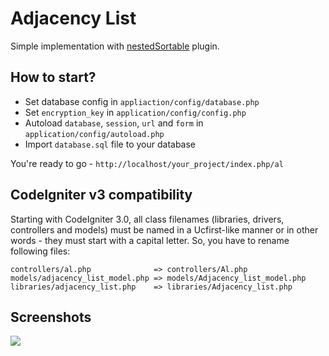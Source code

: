 Adjacency List
==============

Simple implementation with [nestedSortable](http://mjsarfatti.com/sandbox/nestedSortable/) plugin.

How to start?
-------------

- Set database config in ``appliaction/config/database.php``
- Set ``encryption_key`` in ``application/config/config.php``
- Autoload ``database``, ``session``, ``url`` and ``form`` in ``application/config/autoload.php``
- Import ``database.sql`` file to your database

You're ready to go - ``http://localhost/your_project/index.php/al``

CodeIgniter v3 compatibility
----------------------------

Starting with CodeIgniter 3.0, all class filenames (libraries, drivers, controllers and models) must be named in a Ucfirst-like manner or in other words - they must start with a capital letter. So, you have to rename following files:

    controllers/al.php              => controllers/Al.php
    models/adjacency_list_model.php => models/Adjacency_list_model.php
    libraries/adjacency_list.php    => libraries/Adjacency_list.php

Screenshots
-----------

![](https://github.com/michalsn/CodeIgniter-Adjacency-List/blob/master/_screenshots/navigation.png)